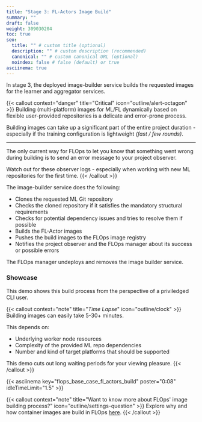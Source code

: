 ```yaml
---
title: "Stage 3: FL-Actors Image Build"
summary: ""
draft: false
weight: 309030204
toc: true
seo:
  title: "" # custom title (optional)
  description: "" # custom description (recommended)
  canonical: "" # custom canonical URL (optional)
  noindex: false # false (default) or true
asciinema: true
---
```


In stage 3, the deployed image-builder service builds the requested images for the learner and aggregator services.

{{< callout context="danger" title="Critical" icon="outline/alert-octagon" >}}
  Building (multi-platform) images for ML/FL dynamically based on flexible user-provided repositories is a delicate and error-prone process.

  Building images can take up a significant part of the entire project duration - especially if the training configuration is lightweight *(fast / few rounds)*.

  ---

  The only current way for FLOps to let you know that something went wrong during building is to send an error message to your project observer.

  Watch out for these observer logs - especially when working with new ML repositories for the first time. 
{{< /callout >}}

The image-builder service does the following:
- Clones the requested ML Git repository
- Checks the cloned repository if it satisfies the mandatory structural requirements 
- Checks for potential dependency issues and tries to resolve them if possible
- Builds the FL-Actor images
- Pushes the build images to the FLOps image registry
- Notifies the project observer and the FLOps manager about its success or possible errors

The FLOps manager undeploys and removes the image builder service.

### Showcase

This demo shows this build process from the perspective of a priviledged CLI user.

{{< callout context="note" title="*Time Lapse*" icon="outline/clock" >}}
  Building images can easily take 5-30+ minutes.

  This depends on:
  - Underlying worker node resources
  - Complexity of the provided ML repo dependencies
  - Number and kind of target platforms that should be supported

  This demo cuts out long waiting periods for your viewing pleasure. 
{{< /callout >}}


{{< asciinema key="flops_base_case_fl_actors_build" poster="0:08" idleTimeLimit="1.5" >}}

{{< callout context="note" title="Want to know more about FLOps' image building process?" icon="outline/settings-question" >}}
  Explore why and how container images are build in FLOps [here](/docs/concepts/flops/internals/image-building-process).
{{< /callout >}}
